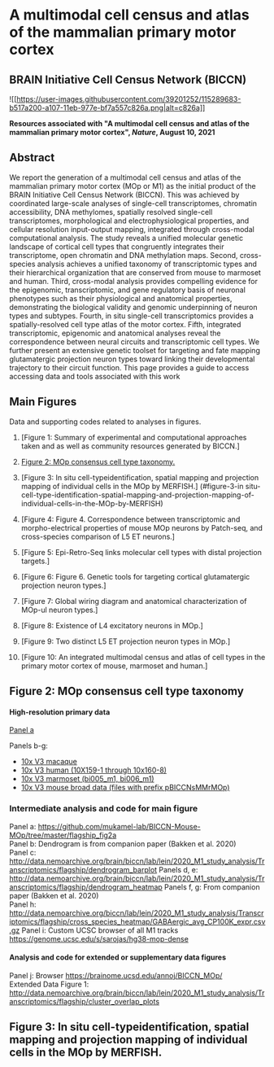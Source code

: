# A multimodal cell census and atlas of the mammalian primary motor cortex
## BRAIN Initiative Cell Census Network (BICCN)

![[https://user-images.githubusercontent.com/39201252/115289683-b517a200-a107-11eb-977e-bf7a557c826a.png|alt=c826a]]

**Resources associated with "A multimodal cell census and atlas of the mammalian primary motor cortex", *Nature*, August 10, 2021**

## Abstract
We report the generation of a multimodal cell census and atlas of the mammalian primary motor cortex (MOp or M1) as the initial product of the BRAIN Initiative Cell Census Network (BICCN). This was achieved by coordinated large-scale analyses of single-cell transcriptomes, chromatin accessibility, DNA methylomes, spatially resolved single-cell transcriptomes, morphological and electrophysiological properties, and cellular resolution input-output mapping, integrated through cross-modal computational analysis. The study reveals a unified molecular genetic landscape of cortical cell types that congruently integrates their transcriptome, open chromatin and DNA methylation maps. Second, cross-species analysis achieves a unified taxonomy of transcriptomic types and their hierarchical organization that are conserved from mouse to marmoset and human. Third, cross-modal analysis provides compelling evidence for the epigenomic, transcriptomic, and gene regulatory basis of neuronal phenotypes such as their physiological and anatomical properties, demonstrating the biological validity and genomic underpinning of neuron types and subtypes. Fourth, in situ single-cell transcriptomics provides a spatially-resolved cell type atlas of the motor cortex. Fifth, integrated transcriptomic, epigenomic and anatomical analyses reveal the correspondence between neural circuits and transcriptomic cell types. We further present an extensive genetic toolset for targeting and fate mapping glutamatergic projection neuron types toward linking their developmental trajectory to their circuit function. This page provides a guide to access accessing data and tools associated with this work 


## Main Figures
Data and supporting codes related to analyses in figures.

1. [Figure 1: Summary of experimental and computational approaches taken and as well as community resources generated by BICCN.]

2. [Figure 2: MOp consensus cell type taxonomy.](#figure-2-mop-consensus-cell-type-taxonomy)

3. [Figure 3: In situ cell-typeidentification, spatial mapping and projection mapping of individual cells in the MOp by MERFISH.] (#figure-3-in situ-cell-type-identification-spatial-mapping-and-projection-mapping-of-individual-cells-in-the-MOp-by-MERFISH)

4. [Figure 4: Figure 4. Correspondence between transcriptomic and morpho-electrical properties of mouse MOp neurons by Patch-seq, and cross-species comparison of L5 ET neurons.] 

5. [Figure 5: Epi-Retro-Seq links molecular cell types with distal projection targets.] 

6. [Figure 6: Figure 6. Genetic tools for targeting cortical glutamatergic projection neuron types.]

7. [Figure 7: Global wiring diagram and anatomical characterization of MOp-ul neuron types.] 

8. [Figure 8: Existence of L4 excitatory neurons in MOp.] 

9. [Figure 9: Two distinct L5 ET projection neuron types in MOp.]

10. [Figure 10: An integrated multimodal census and atlas of cell types in the primary motor cortex of mouse, marmoset and human.]




## Figure 2: MOp consensus cell type taxonomy

#### High-resolution primary data			
[Panel a](http://data.nemoarchive.org/publication_release/MOp_MiniAtlas_2020/)

Panels b-g: 
- [10x V3 macaque](http://data.nemoarchive.org/biccn/lab/lein/lein/transcriptomic/sncell/raw/)
- [10x V3 human (10X159-1 through 10x160-8)](http://data.nemoarchive.org/biccn/lab/linnarsson/transcriptome/sncell/10X/raw/10X159-1/)
- [10x V3 marmoset (bi005_m1, bi006_m1)](http://data.nemoarchive.org/biccn/lab/feng/transcriptome/sncell/raw/)
- [10x V3 mouse broad data (files with prefix pBICCNsMMrMOp)](http://data.nemoarchive.org/biccn/grant/huang/macosko/transcriptome/sncell/raw)
	
### Intermediate analysis and code for main figure			
Panel a:	https://github.com/mukamel-lab/BICCN-Mouse-MOp/tree/master/flagship_fig2a		
Panel b:	Dendrogram is from companion paper (Bakken et al. 2020)		
Panel c:	http://data.nemoarchive.org/brain/biccn/lab/lein/2020_M1_study_analysis/Transcriptomics/flagship/dendrogram_barplot
Panels d, e:	http://data.nemoarchive.org/brain/biccn/lab/lein/2020_M1_study_analysis/Transcriptomics/flagship/dendrogram_heatmap
Panels f, g:	From companion paper (Bakken et al. 2020)		
Panel h:	http://data.nemoarchive.org/biccn/lab/lein/2020_M1_study_analysis/Transcriptomics/flagship/cross_species_heatmap/GABAergic_avg_CP100K_expr.csv.gz
Panel i:	Custom UCSC browser of all M1 tracks	https://genome.ucsc.edu/s/sarojas/hg38-mop-dense	

#### Analysis and code for extended or supplementary data figures			
Panel j:	Browser https://brainome.ucsd.edu/annoj/BICCN_MOp/		
Extended Data Figure 1:	http://data.nemoarchive.org/brain/biccn/lab/lein/2020_M1_study_analysis/Transcriptomics/flagship/cluster_overlap_plots		



## Figure 3: In situ cell-typeidentification, spatial mapping and projection mapping of individual cells in the MOp by MERFISH.


